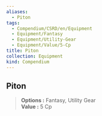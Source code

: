 ```yaml
---
aliases:
  - Piton
tags:
  - Compendium/CSRD/en/Equipment
  - Equipment/Fantasy
  - Equipment/Utility-Gear
  - Equipment/Value/5-Cp
title: Piton
collection: Equipment
kind: Compendium
---
```

## Piton  
  
>  
> **Options :** Fantasy, Utility Gear  
> **Value :** 5 Cp